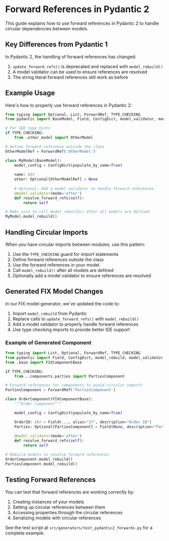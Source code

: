 # Forward References in Pydantic 2

This guide explains how to use forward references in Pydantic 2 to handle circular dependencies between models.

## Key Differences from Pydantic 1

In Pydantic 2, the handling of forward references has changed:

1. `update_forward_refs()` is deprecated and replaced with `model_rebuild()`
2. A model validator can be used to ensure references are resolved
3. The string literal forward references still work as before

## Example Usage

Here's how to properly use forward references in Pydantic 2:

```python
from typing import Optional, List, ForwardRef, TYPE_CHECKING
from pydantic import BaseModel, Field, ConfigDict, model_validator, model_rebuild

# For IDE type hints
if TYPE_CHECKING:
    from .other_model import OtherModel

# Define forward reference outside the class
OtherModelRef = ForwardRef('OtherModel')

class MyModel(BaseModel):
    model_config = ConfigDict(populate_by_name=True)
    
    name: str
    other: Optional[OtherModelRef] = None
    
    # Optional: Add a model validator to handle forward references
    @model_validator(mode='after')
    def resolve_forward_refs(self):
        return self

# Make sure to call model_rebuild() after all models are defined
MyModel.model_rebuild()
```

## Handling Circular Imports

When you have circular imports between modules, use this pattern:

1. Use the `TYPE_CHECKING` guard for import statements
2. Define forward references outside the class
3. Use the forward references in your model
4. Call `model_rebuild()` after all models are defined
5. Optionally add a model validator to ensure references are resolved

## Generated FIX Model Changes

In our FIX model generator, we've updated the code to:

1. Import `model_rebuild` from Pydantic 
2. Replace calls to `update_forward_refs()` with `model_rebuild()`
3. Add a model validator to properly handle forward references
4. Use type checking imports to provide better IDE support

### Example of Generated Component

```python
from typing import List, Optional, ForwardRef, TYPE_CHECKING
from pydantic import Field, ConfigDict, model_rebuild, model_validator
from .base import FIXComponentBase

if TYPE_CHECKING:
    from ..components.parties import PartiesComponent

# Forward references for components to avoid circular imports
PartiesComponent = ForwardRef('PartiesComponent')

class OrderComponent(FIXComponentBase):
    """Order Component"""

    model_config = ConfigDict(populate_by_name=True)

    OrderID: str = Field(..., alias="37", description="Order ID")
    Parties: Optional[PartiesComponent] = Field(None, description="Parties component")
    
    @model_validator(mode='after')
    def resolve_forward_refs(self):
        return self

# Rebuild models to resolve forward references
OrderComponent.model_rebuild()
PartiesComponent.model_rebuild()
```

## Testing Forward References

You can test that forward references are working correctly by:

1. Creating instances of your models
2. Setting up circular references between them
3. Accessing properties through the circular references
4. Serializing models with circular references 

See the test script at `src/generators/test_pydantic2_forwards.py` for a complete example. 